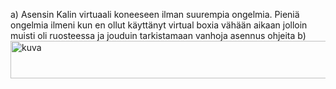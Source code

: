 a)
Asensin Kalin virtuaali koneeseen ilman suurempia ongelmia. Pieniä ongelmia ilmeni kun en ollut käyttänyt virtual boxia vähään aikaan jolloin muisti oli ruosteessa ja jouduin tarkistamaan vanhoja asennus ohjeita
b)
<img width="629" height="60" alt="kuva" src="https://github.com/user-attachments/assets/270f78d1-8445-4bd1-bad1-362a5e99c53c" />
